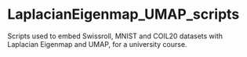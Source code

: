 # LaplacianEigenmap_UMAP_scripts
Scripts used to embed Swissroll, MNIST and COIL20 datasets with Laplacian Eigenmap and UMAP, for a university course.

